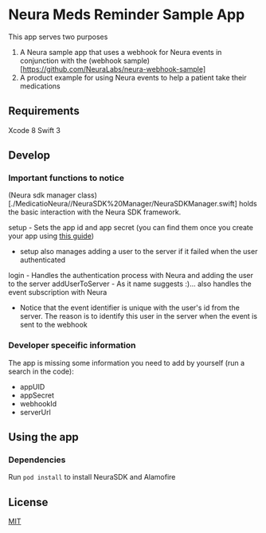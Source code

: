 # Neura Meds Reminder Sample App

This app serves two purposes
1. A Neura sample app that uses a webhook for Neura events in conjunction with the (webhook sample)[https://github.com/NeuraLabs/neura-webhook-sample]
2. A product example for using Neura events to help a patient take their medications

## Requirements

Xcode 8
Swift 3

## Develop

### Important functions to notice

(Neura sdk manager class)[./MedicatioNeura//NeuraSDK%20Manager/NeuraSDKManager.swift] holds the basic interaction with the Neura SDK framework.

setup - Sets the app id and app secret (you can find them once you create your app using [this guide](https://dev.theneura.com/docs/guide/ios/setup))
* setup also manages adding a user to the server if it failed when the user authenticated

login - Handles the authentication process with Neura and adding the user to the server
addUserToServer - As it name suggests :)... also handles the event subscription with Neura
* Notice that the event identifier is unique with the user's id from the server. The reason is to identify this user in the server when the event is sent to the webhook

### Developer speceific information

The app is missing some information you need to add by yourself (run a search in the code):
* appUID
* appSecret
* webhookId
* serverUrl

## Using the app

### Dependencies

Run ``` pod install ``` to install NeuraSDK and Alamofire

## License
[MIT](LICENSE)